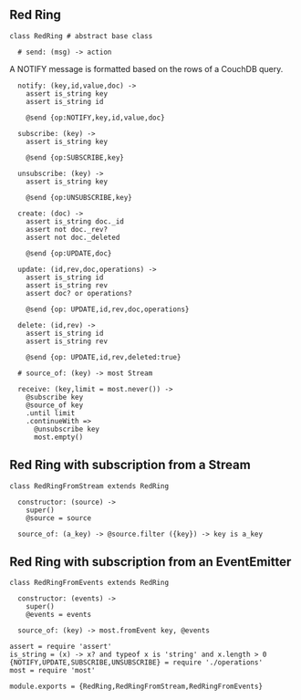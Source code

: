 Red Ring
--------

    class RedRing # abstract base class

      # send: (msg) -> action

A NOTIFY message is formatted based on the rows of a CouchDB query.

      notify: (key,id,value,doc) ->
        assert is_string key
        assert is_string id

        @send {op:NOTIFY,key,id,value,doc}

      subscribe: (key) ->
        assert is_string key

        @send {op:SUBSCRIBE,key}

      unsubscribe: (key) ->
        assert is_string key

        @send {op:UNSUBSCRIBE,key}

      create: (doc) ->
        assert is_string doc._id
        assert not doc._rev?
        assert not doc._deleted

        @send {op:UPDATE,doc}

      update: (id,rev,doc,operations) ->
        assert is_string id
        assert is_string rev
        assert doc? or operations?

        @send {op: UPDATE,id,rev,doc,operations}

      delete: (id,rev) ->
        assert is_string id
        assert is_string rev

        @send {op: UPDATE,id,rev,deleted:true}

      # source_of: (key) -> most Stream

      receive: (key,limit = most.never()) ->
        @subscribe key
        @source_of key
        .until limit
        .continueWith =>
          @unsubscribe key
          most.empty()

Red Ring with subscription from a Stream
----------------------------------------

    class RedRingFromStream extends RedRing

      constructor: (source) ->
        super()
        @source = source

      source_of: (a_key) -> @source.filter ({key}) -> key is a_key

Red Ring with subscription from an EventEmitter
-----------------------------------------------

    class RedRingFromEvents extends RedRing

      constructor: (events) ->
        super()
        @events = events

      source_of: (key) -> most.fromEvent key, @events

    assert = require 'assert'
    is_string = (x) -> x? and typeof x is 'string' and x.length > 0
    {NOTIFY,UPDATE,SUBSCRIBE,UNSUBSCRIBE} = require './operations'
    most = require 'most'

    module.exports = {RedRing,RedRingFromStream,RedRingFromEvents}
